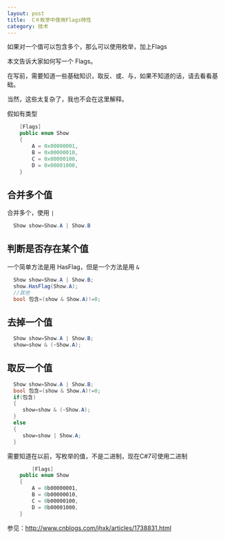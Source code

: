 ```yaml
---
layout: post
title:  C＃枚举中使用Flags特性 
category: 技术 
---
```


如果对一个值可以包含多个，那么可以使用枚举，加上Flags

本文告诉大家如何写一个 Flags。


<!--more-->

在写前，需要知道一些基础知识，取反、或、与，如果不知道的话，请去看看基础。

当然，这些太复杂了，我也不会在这里解释。

假如有类型


```csharp
    [Flags]
    public enum Show
    {
        A = 0x00000001,
        B = 0x00000010,
        C = 0x00000100,
        D = 0x00001000,
    }
```


## 合并多个值

合并多个，使用 `|`


```csharp
  Show show=Show.A | Show.B
```



## 判断是否存在某个值

一个简单方法是用 HasFlag，但是一个方法是用 `&` 


```csharp
  Show show=Show.A | Show.B;
  show.HasFlag(Show.A);
  //其他
  bool 包含=(show & Show.A)!=0;
```


## 去掉一个值

```csharp
  Show show=Show.A | Show.B;
  show=show & (~Show.A);
```

## 取反一个值


```csharp
  Show show=Show.A | Show.B;
  bool 包含=(show & Show.A)!=0;
  if(包含)
  {
     show=show & (~Show.A);
  }
  else
  {
     show=show | Show.A;
  }
```

需要知道在以前，写枚举的值，不是二进制，现在C#7可使用二进制


```csharp
        [Flags]
    public enum Show
    {
        A = 0b00000001,
        B = 0b00000010,
        C = 0b00000100,
        D = 0b00001000,
    }
```


参见：http://www.cnblogs.com/jhxk/articles/1738831.html

  
